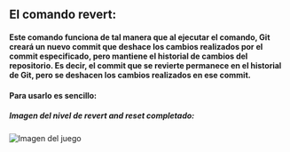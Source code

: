 ## El comando revert:

#### Este comando funciona de tal manera que al ejecutar el comando, Git creará un nuevo commit que deshace los cambios realizados por el commit especificado, pero mantiene el historial de cambios del repositorio. Es decir, el commit que se revierte permanece en el historial de Git, pero se deshacen los cambios realizados en ese commit.

#### Para usarlo es sencillo:

##### Imagen del nivel de revert and reset completado:
![Imagen del juego](/Cap_pantalla/0010.png)